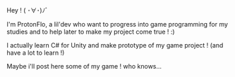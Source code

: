 Hey ! ( ･∀･)ﾉﾞ

I'm ProtonFlo, a lil'dev who want to progress into game programming for my studies and to help later to make my project come true ! :)

I actually learn C# for Unity and make prototype of my game project ! (and have a lot to learn !)

Maybe i'll post here some of my game ! who knows...
